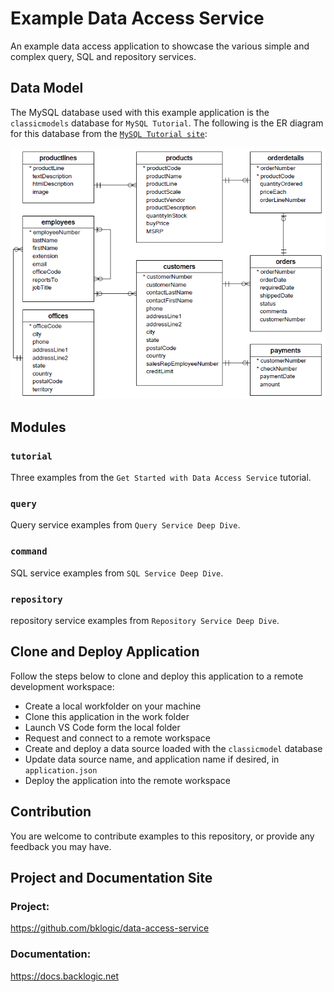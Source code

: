 # Example Data Access Service

An example data access application to showcase the various simple and complex query, SQL and repository services.

## Data Model

The MySQL database used with this example application is the `classicmodels` database for `MySQL Tutorial`. The following is the ER diagram for this database from the [`MySQL Tutorial site`](https://www.mysqltutorial.org/mysql-sample-database.aspx):

![classicmodel-ER](./MySQL-Sample-Database-Schema.png)


## Modules

### `tutorial`

Three examples from the `Get Started with Data Access Service` tutorial.

### `query`

Query service examples from `Query Service Deep Dive`.

### `command`

SQL service examples from `SQL Service Deep Dive`.

### `repository`

repository service examples from `Repository Service Deep Dive`.

## Clone and Deploy Application

Follow the steps below to clone and deploy this application to a remote development workspace: 

- Create a local workfolder on your machine
- Clone this application in the work folder
- Launch VS Code form the local folder
- Request and connect to a remote workspace
- Create and deploy a data source loaded with the `classicmodel` database
- Update data source name, and application name if desired, in `application.json`
- Deploy the application into the remote workspace

## Contribution

You are welcome to contribute examples to this repository, or provide any feedback you may have.

## Project and Documentation Site

### Project:

https://github.com/bklogic/data-access-service

### Documentation:

https://docs.backlogic.net
